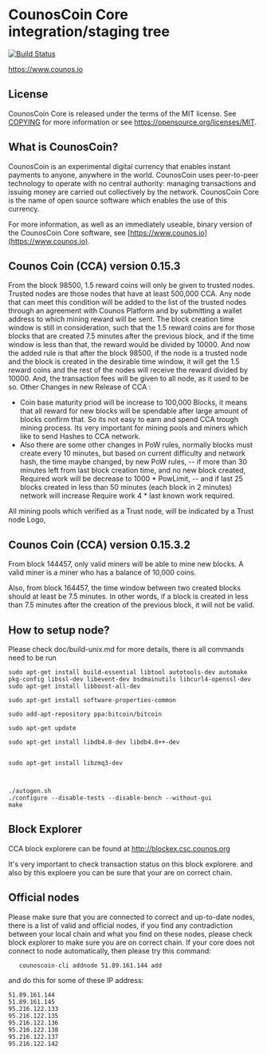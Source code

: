 CounosCoin Core integration/staging tree
=====================================

[![Build Status](https://travis-ci.org/counoscoin-project/counoscoin.svg?branch=master)](https://travis-ci.org/counoscoin-project/counoscoin)

https://www.counos.io

License
-------

CounosCoin Core is released under the terms of the MIT license. See [COPYING](COPYING) for more
information or see https://opensource.org/licenses/MIT.

What is CounosCoin?
----------------

CounosCoin is an experimental digital currency that enables instant payments to
anyone, anywhere in the world. CounosCoin uses peer-to-peer technology to operate
with no central authority: managing transactions and issuing money are carried
out collectively by the network. CounosCoin Core is the name of open source
software which enables the use of this currency.

For more information, as well as an immediately useable, binary version of
the CounosCoin Core software, see [https://www.counos.io](https://www.counos.io).


Counos Coin (CCA) version 0.15.3 
--------------------------------
From the block 98500, 1.5 reward coins will only be given to trusted nodes.
Trusted nodes are those nodes that have at least 500,000 CCA.
Any node that can meet this condition will be added to the list of the trusted nodes through an agreement with Counos Platform and by submitting a wallet address to which mining reward will be sent.
The block creation time window is still in consideration, such that the 1.5 reward coins are for those blocks that are created 7.5 minutes after the previous block, and if the time window is less than that, the reward would be divided by 10000. And now the added rule is that after the block 98500, if the node is a trusted node and the block is created in the desirable time window, it will get the 1.5 reward coins and the rest of the nodes will receive the reward divided by 10000.
And, the transaction fees will be given to all node, as it used to be so.
Other Changes in new Release of CCA :
- Coin base maturity priod  will be increase to 100,000 Blocks, it means that all reward for new blocks will be spendable after large amount of blocks confirm that. So its not easy to earn and spend CCA trough mining process. Its very important for mining pools and miners which like to send Hashes to CCA network.
- Also there are some other changes in PoW rules, normally blocks must create every 10 minutes, but based on current difficulty and network hash, the time maybe changed, by new PoW rules, 
  -- if more than 30 minutes left from last block  creation time, and no new block created, Required work will be decrease to 1000 * PowLimit, 
  -- and if last 25 blocks created in less than 50 minutes (‌each block in 2 minutes) network will increase Require work 4 * last known work required. 

All mining pools which verified as a Trust node, will be indicated by a Trust node Logo, 

Counos Coin (CCA) version 0.15.3.2
----------------------------------

From block 144457, only valid miners will be able to mine new blocks. A valid miner is a miner who has a balance of 10,000 coins.

Also, from block 164457, the time window between two created blocks should at least be 7.5 minutes. In other words, if a block is created in less than 7.5 minutes after the creation of the previous block, it will not be valid.


How to setup node?
----------------

Please check doc/build-unix.md for more details, there is all commands need to be run

  	sudo apt-get install build-essential libtool autotools-dev automake pkg-config libssl-dev libevent-dev bsdmainutils libcurl4-openssl-dev
 	sudo apt-get install libboost-all-dev
	
  	sudo apt-get install software-properties-common
	
	sudo add-apt-repository ppa:bitcoin/bitcoin
	
	sudo apt-get update
	
	sudo apt-get install libdb4.8-dev libdb4.8++-dev
	

	sudo apt-get install libzmq3-dev



	./autogen.sh
	./configure --disable-tests --disable-bench --without-gui
	make


Block Explorer
--------------

CCA block explorere can be found at http://blockex.csc.counos.org

It's very important to check transaction status on this block explorere. and also by this exploere you can be sure that your are on correct chain.

Official nodes
----------

Please make sure that you are connected to correct and up-to-date nodes, there is a list of valid and official nodes, if  you find any contradiction between your local chain and what you find on these nodes, please check block explorer to make sure you are on correct chain.
If your core does not connect to node automatically, then please try this command:

       counoscoin-cli addnode 51.89.161.144 add 
and do this for some of these IP address:

	51.89.161.144
	51.89.161.145
	95.216.122.133
	95.216.122.135
	95.216.122.136
	95.216.122.138
	95.216.122.137
	95.216.122.142
	
